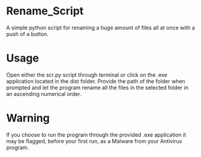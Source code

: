 # Rename_Script
 A simple python script for renaming a huge amount of files all at once with a push of a button.

# Usage
 Open either the scr.py script through terminal or click on the .exe application located in the dist folder. Provide the path of the folder when prompted and let the program rename all the files in the selected folder in an ascending numerical order.
 
# Warning
 If you choose to run the program through the provided .exe application it may be flagged, before your first run, as a Malware from your Antivirus program.
